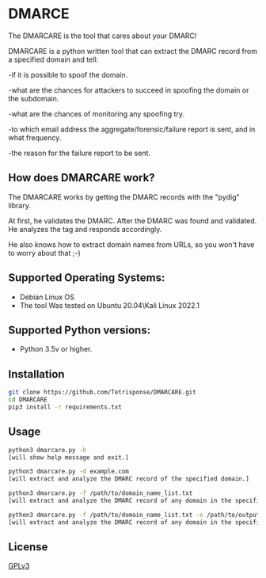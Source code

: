 # DMARCE

The DMARCARE is the tool that cares about your DMARC!

DMARCARE is a python written tool that can extract the DMARC record from a specified domain 
and tell:

-if it is possible to spoof the domain.

-what are the chances for attackers to succeed in spoofing the domain or the subdomain.

-what are the chances of monitoring any spoofing try.

-to which email address the aggregate/forensic/failure report is sent, and in what frequency.

-the reason for the failure report to be sent.

## How does DMARCARE work?
The DMARCARE works by getting the DMARC records with the "pydig" library.

At first, he validates the DMARC. After the DMARC was found and validated. He analyzes the tag and responds accordingly.

He also knows how to extract domain names from URLs, so you won't have to worry about that ;-)
## Supported Operating Systems:
* Debian Linux OS
* The tool Was tested on Ubuntu 20.04\Kali Linux 2022.1
## Supported Python versions:
* Python 3.5v or higher.

## Installation



```bash
git clone https://github.com/Tetrisponse/DMARCARE.git
cd DMARCARE
pip3 install -r requirements.txt
```
## Usage
```bash
python3 dmarcare.py -h 
[will show help message and exit.]

python3 dmarcare.py -d example.com 
[will extract and analyze the DMARC record of the specified domain.]

python3 dmarcare.py -f /path/to/domain_name_list.txt  
[will extract and analyze the DMARC record of any domain in the specified list.]

python3 dmarcare.py -f /path/to/domain_name_list.txt -o /path/to/output
[will extract and analyze the DMARC record of any domain in the specified list and saves the output.]

```
## License
[GPLv3](https://www.gnu.org/licenses/gpl-3.0.en.html)
